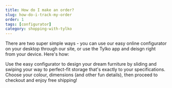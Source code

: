 ```yaml
---
title: How do I make an order?
slug: how-do-i-track-my-order
order: 1
tags: [configurator]
category: shopping-with-tylko
---
```


There are two super simple ways - you can use our easy online configurator on your desktop through our site, or use the Tylko app and deisgn right from your device. Here's how:

Use the easy configurator to design your dream furniture by sliding and swiping your way to perfect-fit storage that's exactly to your specifications. Choose your colour, dimensions (and other fun details), then proceed to checkout and enjoy free shipping!

